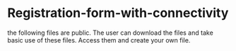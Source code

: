 # Registration-form-with-connectivity
the following files are public. The user can download the files and take basic use of these files. Access them and create your own file.
